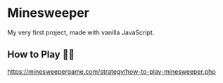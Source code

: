 # Minesweeper

My very first project, made with vanilla JavaScript.



## How to Play 🤷‍♂️

https://minesweepergame.com/strategy/how-to-play-minesweeper.php

